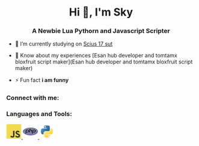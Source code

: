 <h1 align="center">Hi 👋, I'm Sky</h1>
<h3 align="center">A Newbie Lua Pythorn and Javascript Scripter</h3>

- 🔭 I’m currently studying on [Scius 17 sut](https://scius.mhesi.go.th/index.php/th/)

- 📄 Know about my experiences [Esan hub developer and tomtamx bloxfruit script maker](Esan hub developer and tomtamx bloxfruit script maker)

- ⚡ Fun fact **i am funny**

<h3 align="left">Connect with me:</h3>
<p align="left">
</p>

<h3 align="left">Languages and Tools:</h3>
<p align="left"> <a href="https://developer.mozilla.org/en-US/docs/Web/JavaScript" target="_blank" rel="noreferrer"> <img src="https://raw.githubusercontent.com/devicons/devicon/master/icons/javascript/javascript-original.svg" alt="javascript" width="40" height="40"/> </a> <a href="https://www.php.net" target="_blank" rel="noreferrer"> <img src="https://raw.githubusercontent.com/devicons/devicon/master/icons/php/php-original.svg" alt="php" width="40" height="40"/> </a> <a href="https://www.python.org" target="_blank" rel="noreferrer"> <img src="https://raw.githubusercontent.com/devicons/devicon/master/icons/python/python-original.svg" alt="python" width="40" height="40"/> </a> </p>
